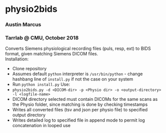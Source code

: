# physio2bids
### Austin Marcus
### Tarrlab @ CMU, October 2018

Converts Siemens physiological recording files (puls, resp, ext) to BIDS format, given matching Siemens DICOM files.  
Installation:
- Clone repository
- Assumes default `python` interpreter is `/usr/bin/python` - change hashbang line of `install.py` if not the case on your system
- Run `python install.py`
Use:
- `physio2bids.py -d <DICOM-dir> -p <Physio dir> -o <output-directory> -l <logfile-name>`
- DICOM directory selected must contain DICOMs for the same scans as the Physio folder, since matching is done by checking timestamps
- Writes all converted files (tsv and json per physio file) to specified output directory
- Writes detailed log to specified file in append mode to permit log concatenation in looped use
